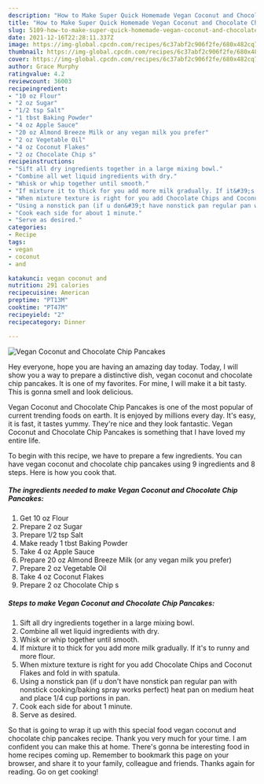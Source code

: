 ```yaml
---
description: "How to Make Super Quick Homemade Vegan Coconut and Chocolate Chip Pancakes"
title: "How to Make Super Quick Homemade Vegan Coconut and Chocolate Chip Pancakes"
slug: 5109-how-to-make-super-quick-homemade-vegan-coconut-and-chocolate-chip-pancakes
date: 2021-12-16T22:28:11.337Z
image: https://img-global.cpcdn.com/recipes/6c37abf2c906f2fe/680x482cq70/vegan-coconut-and-chocolate-chip-pancakes-recipe-main-photo.jpg
thumbnail: https://img-global.cpcdn.com/recipes/6c37abf2c906f2fe/680x482cq70/vegan-coconut-and-chocolate-chip-pancakes-recipe-main-photo.jpg
cover: https://img-global.cpcdn.com/recipes/6c37abf2c906f2fe/680x482cq70/vegan-coconut-and-chocolate-chip-pancakes-recipe-main-photo.jpg
author: Grace Murphy
ratingvalue: 4.2
reviewcount: 36003
recipeingredient:
- "10 oz Flour"
- "2 oz Sugar"
- "1/2 tsp Salt"
- "1 tbst Baking Powder"
- "4 oz Apple Sauce"
- "20 oz Almond Breeze Milk or any vegan milk you prefer"
- "2 oz Vegetable Oil"
- "4 oz Coconut Flakes"
- "2 oz Chocolate Chip s"
recipeinstructions:
- "Sift all dry ingredients together in a large mixing bowl."
- "Combine all wet liquid ingredients with dry."
- "Whisk or whip together until smooth."
- "If mixture it to thick for you add more milk gradually. If it&#39;s to runny and more flour."
- "When mixture texture is right for you add Chocolate Chips and Coconut Flakes and fold in with spatula."
- "Using a nonstick pan (if u don&#39;t have nonstick pan regular pan with nonstick cooking/baking spray works perfect) heat pan on medium heat and place 1/4 cup portions in pan."
- "Cook each side for about 1 minute."
- "Serve as desired."
categories:
- Recipe
tags:
- vegan
- coconut
- and

katakunci: vegan coconut and 
nutrition: 291 calories
recipecuisine: American
preptime: "PT13M"
cooktime: "PT47M"
recipeyield: "2"
recipecategory: Dinner

---
```



![Vegan Coconut and Chocolate Chip Pancakes](https://img-global.cpcdn.com/recipes/6c37abf2c906f2fe/680x482cq70/vegan-coconut-and-chocolate-chip-pancakes-recipe-main-photo.jpg)

Hey everyone, hope you are having an amazing day today. Today, I will show you a way to prepare a distinctive dish, vegan coconut and chocolate chip pancakes. It is one of my favorites. For mine, I will make it a bit tasty. This is gonna smell and look delicious.



Vegan Coconut and Chocolate Chip Pancakes is one of the most popular of current trending foods on earth. It is enjoyed by millions every day. It's easy, it is fast, it tastes yummy. They're nice and they look fantastic. Vegan Coconut and Chocolate Chip Pancakes is something that I have loved my entire life.


To begin with this recipe, we have to prepare a few ingredients. You can have vegan coconut and chocolate chip pancakes using 9 ingredients and 8 steps. Here is how you cook that.

<!--inarticleads1-->

##### The ingredients needed to make Vegan Coconut and Chocolate Chip Pancakes:

1. Get 10 oz Flour
1. Prepare 2 oz Sugar
1. Prepare 1/2 tsp Salt
1. Make ready 1 tbst Baking Powder
1. Take 4 oz Apple Sauce
1. Prepare 20 oz Almond Breeze Milk (or any vegan milk you prefer)
1. Prepare 2 oz Vegetable Oil
1. Take 4 oz Coconut Flakes
1. Prepare 2 oz Chocolate Chip s




<!--inarticleads2-->

##### Steps to make Vegan Coconut and Chocolate Chip Pancakes:

1. Sift all dry ingredients together in a large mixing bowl.
1. Combine all wet liquid ingredients with dry.
1. Whisk or whip together until smooth.
1. If mixture it to thick for you add more milk gradually. If it&#39;s to runny and more flour.
1. When mixture texture is right for you add Chocolate Chips and Coconut Flakes and fold in with spatula.
1. Using a nonstick pan (if u don&#39;t have nonstick pan regular pan with nonstick cooking/baking spray works perfect) heat pan on medium heat and place 1/4 cup portions in pan.
1. Cook each side for about 1 minute.
1. Serve as desired.




So that is going to wrap it up with this special food vegan coconut and chocolate chip pancakes recipe. Thank you very much for your time. I am confident you can make this at home. There's gonna be interesting food in home recipes coming up. Remember to bookmark this page on your browser, and share it to your family, colleague and friends. Thanks again for reading. Go on get cooking!
